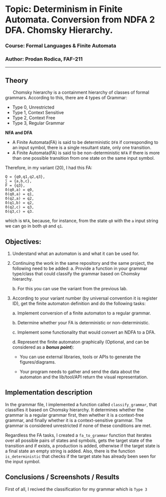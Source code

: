 # Topic: Determinism in Finite Automata. Conversion from NDFA 2 DFA. Chomsky Hierarchy.

### Course: Formal Languages & Finite Automata
### Author: Prodan Rodica, FAF-211

----

## Theory
&ensp;&ensp;&ensp; Chomsky hierarchy is a containment hierarchy of classes of formal grammars. According to this, there are 4 types of Grammar:
* Type 0, Unrestricted 
* Type 1, Context Sensitive
* Type 2, Context Free
* Type 3, Regular Grammar

**NFA and DFA**
*  A Finite Automata(FA) is said to be deterministic `DFA` if corresponding to an input symbol, there is a single resultant state, only one transition.
*  A Finite Automata(FA) is said to be non-deterministic `NFA` if there is more than one possible transition from one state on the same input symbol.

Therefore, in my variant (20), I had this FA:
```
Q = {q0,q1,q2,q3},
∑ = {a,b,c},
F = {q3},
δ(q0,a) = q0,
δ(q0,a) = q1,
δ(q2,a) = q2,
δ(q1,b) = q2,
δ(q2,c) = q3,
δ(q3,c) = q3.
```
which is `NFA`, because, for instance, from the state `q0` with the `a` input string we can go in both `q0` and `q1`. 

## Objectives:
1. Understand what an automaton is and what it can be used for.

2. Continuing the work in the same repository and the same project, the following need to be added:
    a. Provide a function in your grammar type/class that could classify the grammar based on Chomsky hierarchy.

    b. For this you can use the variant from the previous lab.

3. According to your variant number (by universal convention it is register ID), get the finite automaton definition and do the following tasks:

    a. Implement conversion of a finite automaton to a regular grammar.

    b. Determine whether your FA is deterministic or non-deterministic.

    c. Implement some functionality that would convert an NDFA to a DFA.
    
    d. Represent the finite automaton graphically (Optional, and can be considered as a __*bonus point*__):
      
    - You can use external libraries, tools or APIs to generate the figures/diagrams.
        
    - Your program needs to gather and send the data about the automaton and the lib/tool/API return the visual representation.

## Implementation description
In the grammar file, I implemented a function called `classify_grammar`, that classifies it based on Chomsky hierarchy. It determines whether the grammar is a regular grammar first, then whether it is a context-free grammar, and finally whether it is a context-sensitive grammar. The grammar is considered unrestricted if none of these conditions are met.

Regardless the FA tasks, I created a `fa_to_grammar` function that iterates over all possible pairs of states and symbols, gets the target state of the transition and if exists, a production is added, otherwise if the target state is a final state an empty string is added.
Also, there is the function `is_deterministic` that checks if the target state has already been seen for the input symbol.



## Conclusions / Screenshots / Results
First of all, I recived the classification for my grammar which is `Type 3`